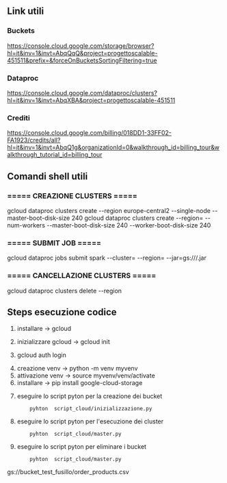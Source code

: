 ## Link utili

### Buckets
https://console.cloud.google.com/storage/browser?hl=it&inv=1&invt=AbqQqQ&project=progettoscalable-451511&prefix=&forceOnBucketsSortingFiltering=true

### Dataproc
https://console.cloud.google.com/dataproc/clusters?hl=it&inv=1&invt=AbqXBA&project=progettoscalable-451511

### Crediti
https://console.cloud.google.com/billing/018DD1-33FF02-FA1923/credits/all?hl=it&inv=1&invt=AbqQ1g&organizationId=0&walkthrough_id=billing_tour&walkthrough_tutorial_id=billing_tour



## Comandi shell utili

### ===== CREAZIONE CLUSTERS =====
gcloud dataproc clusters create <nome> --region europe-central2 --single-node  --master-boot-disk-size 240
gcloud dataproc clusters create <nome> --region=<regione> --num-workers <n> --master-boot-disk-size 240 --worker-boot-disk-size 240

### ===== SUBMIT JOB =====
gcloud dataproc jobs submit spark --cluster=<nome> --region=<regione> --jar=gs://<bucket>/<nome-jar>.jar

### ===== CANCELLAZIONE CLUSTERS =====
gcloud dataproc clusters delete <nome> --region <regione>


## Steps esecuzione codice
1) installare &rarr; gcloud
2) inizializzare gcloud &rarr; gcloud init

3) gcloud auth login <!-- evitabile? -->

<!-- evitabile?  vvv -->
4) creazione venv &rarr; python -m venv myvenv
5) attivazione venv &rarr; source myvenv/venv/activate
6) installare &rarr; pip install google-cloud-storage
<!-- evitabile?  ^^^ -->

7) eseguire lo script pyton per la creazione dei bucket
    ``` 
        pyhton  script_cloud/inizializzazione.py

    ```
8) eseguire lo script pyton per l'esecuzione dei cluster

    ```
        pyhton  script_cloud/master.py
    ```

9) eseguire lo script pyton per eliminare i bucket

    ```
        pyhton  script_cloud/master.py
    ```

gs://bucket_test_fusillo/order_products.csv